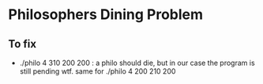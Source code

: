 # Philosophers Dining Problem
## To fix
- ./philo 4 310 200 200 : a philo should die, but in our case the program is still pending wtf. same for ./philo 4 200 210 200
